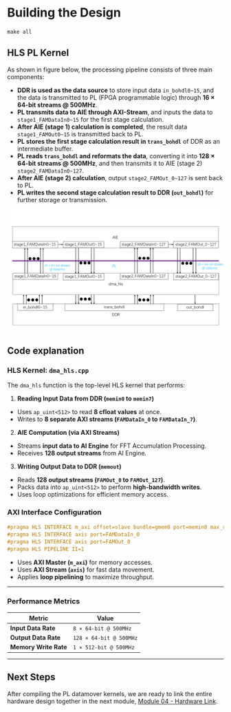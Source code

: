 

# Building the Design



```
make all
```


## HLS PL Kernel
As shown in figure below, the processing pipeline consists of three main components:

- **DDR is used as the data source** to store input data `in_bohdl0~15`, and the data is transmitted to PL (FPGA programmable logic) through **16 × 64-bit streams @ 500MHz**.
- **PL transmits data to AIE through AXI-Stream**, and inputs the data to `stage1_FAMDataIn0~15` for the first stage calculation.
- **After AIE (stage 1) calculation is completed**, the result data `stage1_FAMOut0~15` is transmitted back to PL.
- **PL stores the first stage calculation result in `trans_bohdl`** of DDR as an intermediate buffer.
- **PL reads `trans_bohdl` and reformats the data**, converting it into **128 × 64-bit streams @ 500MHz**, and then transmits it to AIE (stage 2) `stage2_FAMDataIn0~127`.
- **After AIE (stage 2) calculation**, output `stage2_FAMOut_0~127` is sent back to PL.
- **PL writes the second stage calculation result to DDR (`out_bohdl`)** for further storage or transmission.

<div align="center">
    <img src="../../images/design3/dma_hls.png" alt="dma" />
</div>


## **Code explanation**
### **HLS Kernel: `dma_hls.cpp`**
The `dma_hls` function is the top-level HLS kernel that performs:
1. **Reading Input Data from DDR (`memin0` to `memin7`)**
- Uses `ap_uint<512>` to read **8 cfloat values** at once.
- Writes to **8 separate AXI streams (`FAMDataIn_0` to `FAMDataIn_7`)**.

2. **AIE Computation (via AXI Streams)**
- Streams **input data to AI Engine** for FFT Accumulation Processing.
- Receives **128 output streams** from AI Engine.

3. **Writing Output Data to DDR (`memout`)**
- Reads **128 output streams (`FAMOut_0` to `FAMOut_127`)**.
- Packs data into `ap_uint<512>` to perform **high-bandwidth writes**.
- Uses loop optimizations for efficient memory access.

### **AXI Interface Configuration**
```cpp
#pragma HLS INTERFACE m_axi offset=slave bundle=gmem0 port=memin0 max_read_burst_length=16 num_read_outstanding=64
#pragma HLS INTERFACE axis port=FAMDataIn_0
#pragma HLS INTERFACE axis port=FAMOut_0
#pragma HLS PIPELINE II=1
```
- Uses **AXI Master (`m_axi`)** for memory accesses.
- Uses **AXI Stream (`axis`)** for fast data movement.
- Applies **loop pipelining** to maximize throughput.

---

### **Performance Metrics**
| Metric               | Value                 |
|----------------------|----------------------|
| **Input Data Rate**  | `8 × 64-bit @ 500MHz` |
| **Output Data Rate** | `128 × 64-bit @ 500MHz` |
| **Memory Write Rate** | `1 × 512-bit @ 500MHz` |

---




## Next Steps

After compiling the PL datamover kernels, we are ready to link the entire hardware design together in the next module, [Module 04 - Hardware Link](../Module_04_hw_link).

